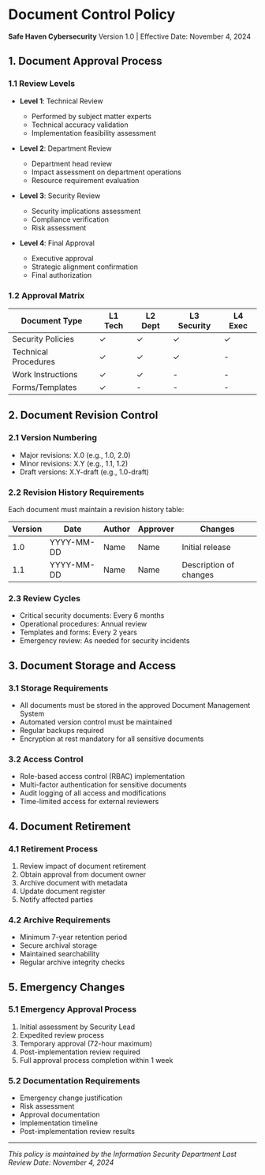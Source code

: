
# Document Control Policy
**Safe Haven Cybersecurity**
Version 1.0 | Effective Date: November 4, 2024

## 1. Document Approval Process

### 1.1 Review Levels
- **Level 1**: Technical Review
  - Performed by subject matter experts
  - Technical accuracy validation
  - Implementation feasibility assessment
  
- **Level 2**: Department Review
  - Department head review
  - Impact assessment on department operations
  - Resource requirement evaluation
  
- **Level 3**: Security Review
  - Security implications assessment
  - Compliance verification
  - Risk assessment
  
- **Level 4**: Final Approval
  - Executive approval
  - Strategic alignment confirmation
  - Final authorization

### 1.2 Approval Matrix
| Document Type | L1 Tech | L2 Dept | L3 Security | L4 Exec |
|---------------|---------|---------|-------------|---------|
| Security Policies | ✓ | ✓ | ✓ | ✓ |
| Technical Procedures | ✓ | ✓ | ✓ | - |
| Work Instructions | ✓ | ✓ | - | - |
| Forms/Templates | ✓ | - | - | - |

## 2. Document Revision Control

### 2.1 Version Numbering
- Major revisions: X.0 (e.g., 1.0, 2.0)
- Minor revisions: X.Y (e.g., 1.1, 1.2)
- Draft versions: X.Y-draft (e.g., 1.0-draft)

### 2.2 Revision History Requirements
Each document must maintain a revision history table:

| Version | Date | Author | Approver | Changes |
|---------|------|---------|----------|----------|
| 1.0 | YYYY-MM-DD | Name | Name | Initial release |
| 1.1 | YYYY-MM-DD | Name | Name | Description of changes |

### 2.3 Review Cycles
- Critical security documents: Every 6 months
- Operational procedures: Annual review
- Templates and forms: Every 2 years
- Emergency review: As needed for security incidents

## 3. Document Storage and Access

### 3.1 Storage Requirements
- All documents must be stored in the approved Document Management System
- Automated version control must be maintained
- Regular backups required
- Encryption at rest mandatory for all sensitive documents

### 3.2 Access Control
- Role-based access control (RBAC) implementation
- Multi-factor authentication for sensitive documents
- Audit logging of all access and modifications
- Time-limited access for external reviewers

## 4. Document Retirement

### 4.1 Retirement Process
1. Review impact of document retirement
2. Obtain approval from document owner
3. Archive document with metadata
4. Update document register
5. Notify affected parties

### 4.2 Archive Requirements
- Minimum 7-year retention period
- Secure archival storage
- Maintained searchability
- Regular archive integrity checks

## 5. Emergency Changes

### 5.1 Emergency Approval Process
1. Initial assessment by Security Lead
2. Expedited review process
3. Temporary approval (72-hour maximum)
4. Post-implementation review required
5. Full approval process completion within 1 week

### 5.2 Documentation Requirements
- Emergency change justification
- Risk assessment
- Approval documentation
- Implementation timeline
- Post-implementation review results

---
*This policy is maintained by the Information Security Department*
*Last Review Date: November 4, 2024*

